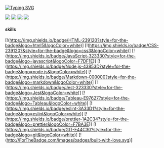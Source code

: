 [![Typing SVG](https://readme-typing-svg.demolab.com?font=Quicksand&size=24&pause=1000&color=59A14D&center=true&vCenter=true&width=500&lines=aspiring+full-stack+web+developer;currently+studying+at+Epicodus;learning+JavaScript%2C+C%23%2C+.NET%2C+and+React)](https://git.io/typing-svg)

[![](https://img.shields.io/badge/GitHub-100000?style=for-the-badge&logo=github&logoColor=white)](https://github.com/eluckie)
[![](https://img.shields.io/badge/LinkedIn-0077B5?style=for-the-badge&logo=linkedin&logoColor=white)](https://linkedin.com/in/eluckie)
[![](https://img.shields.io/badge/Discord-7289DA?style=for-the-badge&logo=discord&logoColor=white)](https://discordapp.com/users/1033440149557751958)
[![](https://img.shields.io/badge/apple%20music-F34E68?style=for-the-badge&logo=apple%20music&logoColor=white)](https://music.apple.com/profile/yellowpistols)

#### skills
[!(https://img.shields.io/badge/HTML-239120?style=for-the-badge&logo=html5&logoColor=white)]
[!(https://img.shields.io/badge/CSS-239120?&style=for-the-badge&logo=css3&logoColor=white)]
[!(https://img.shields.io/badge/JavaScript-323330?style=for-the-badge&logo=javascript&logoColor=F7DF1E)]
[!(https://img.shields.io/badge/Node.js-43853D?style=for-the-badge&logo=node.js&logoColor=white)]
[!(https://img.shields.io/badge/Markdown-000000?style=for-the-badge&logo=markdown&logoColor=white)]
[!(https://img.shields.io/badge/Jest-323330?style=for-the-badge&logo=Jest&logoColor=white)]
[!(https://img.shields.io/badge/Tableau-E97627?style=for-the-badge&logo=Tableau&logoColor=white)]
[!(https://img.shields.io/badge/eslint-3A33D1?style=for-the-badge&logo=eslint&logoColor=white)]
[!(https://img.shields.io/badge/prettier-1A2C34?style=for-the-badge&logo=prettier&logoColor=F7BA3E)]
[!(https://img.shields.io/badge/GIT-E44C30?style=for-the-badge&logo=git&logoColor=white)]
[!(http://ForTheBadge.com/images/badges/built-with-love.svg)]

<!--

Here are some ideas to get you started:

- 🔭 I’m currently working on ...
- 🌱 I’m currently learning ...
- 👯 I’m looking to collaborate on ...
- 🤔 I’m looking for help with ...
- 💬 Ask me about ...
- 📫 How to reach me: ...
- 😄 Pronouns: ...
- ⚡ Fun fact: ...
-->
